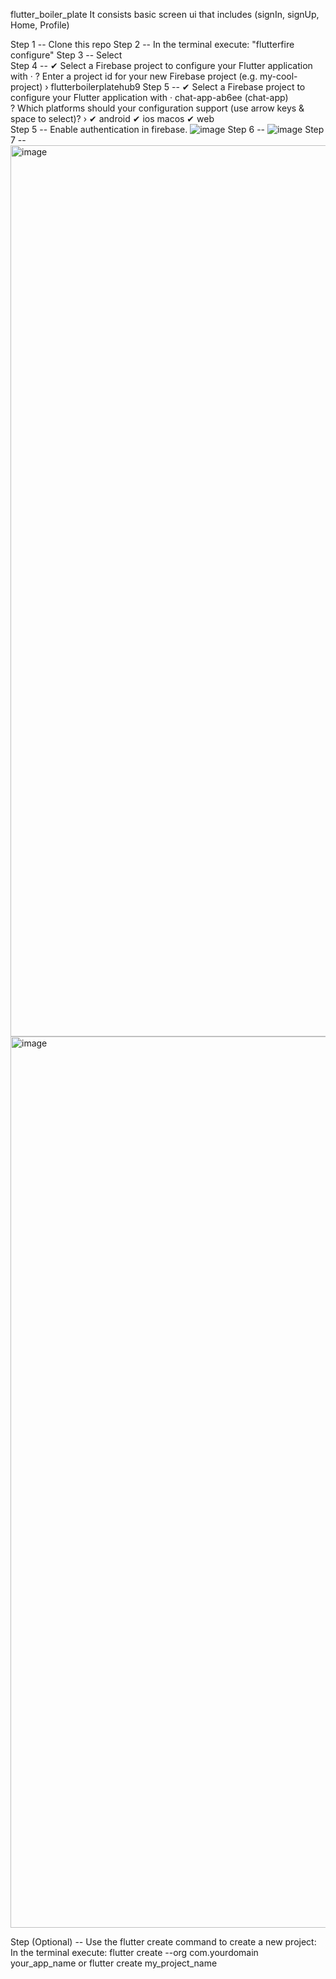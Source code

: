 flutter_boiler_plate
It consists basic screen ui that includes (signIn, signUp, Home, Profile)



Step 1 -- Clone this repo 
Step 2 -- In the terminal execute: "flutterfire configure"
Step 3 -- Select <create a new project>   
Step 4 -- ✔ Select a Firebase project to configure your Flutter application with · <create a new project>
? Enter a project id for your new Firebase project (e.g. my-cool-project) › flutterboilerplatehub9
Step 5 -- ✔ Select a Firebase project to configure your Flutter application with · chat-app-ab6ee (chat-app)         
? Which platforms should your configuration support (use arrow keys & space to select)? ›
✔ android
✔ ios
  macos
✔ web  
Step 5 -- Enable authentication in firebase.
![image](https://github.com/shubhranshuthakur24/flutter_boiler_plate/assets/52141294/114f708e-7e7f-435c-952d-f674cf0b9e28)
Step 6 -- ![image](https://github.com/shubhranshuthakur24/flutter_boiler_plate/assets/52141294/68656789-d6d6-4611-b581-c65f62412554)
Step 7 -- <img width="1426" alt="image" src="https://github.com/shubhranshuthakur24/flutter_boiler_plate/assets/52141294/edadf9ea-cb39-4492-817c-ab283e6e485c">
<img width="1426" alt="image" src="https://github.com/shubhranshuthakur24/flutter_boiler_plate/assets/52141294/06a80ab7-48a9-46a0-8ce5-6f3bcd5efd6a">



Step (Optional) -- 
    Use the flutter create command to create a new project:
      In the terminal execute:
        flutter create --org com.yourdomain your_app_name or
        flutter create my_project_name

